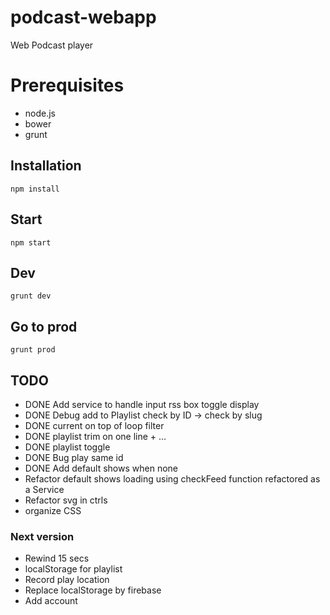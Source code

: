 # podcast-webapp
Web Podcast player

# Prerequisites

* node.js
* bower
* grunt

## Installation

	npm install

## Start

	npm start

## Dev

	grunt dev

## Go to prod

	grunt prod

## TODO
- DONE Add service to handle input rss box toggle display
- DONE Debug add to Playlist check by ID -> check by slug
- DONE current on top of loop filter
- DONE playlist trim on one line + ...
- DONE playlist toggle
- DONE Bug play same id
- DONE Add default shows when none
- Refactor default shows loading using checkFeed function refactored as a Service
- Refactor svg in ctrls
- organize CSS

### Next version
- Rewind 15 secs
- localStorage for playlist
- Record play location
- Replace localStorage by firebase
- Add account